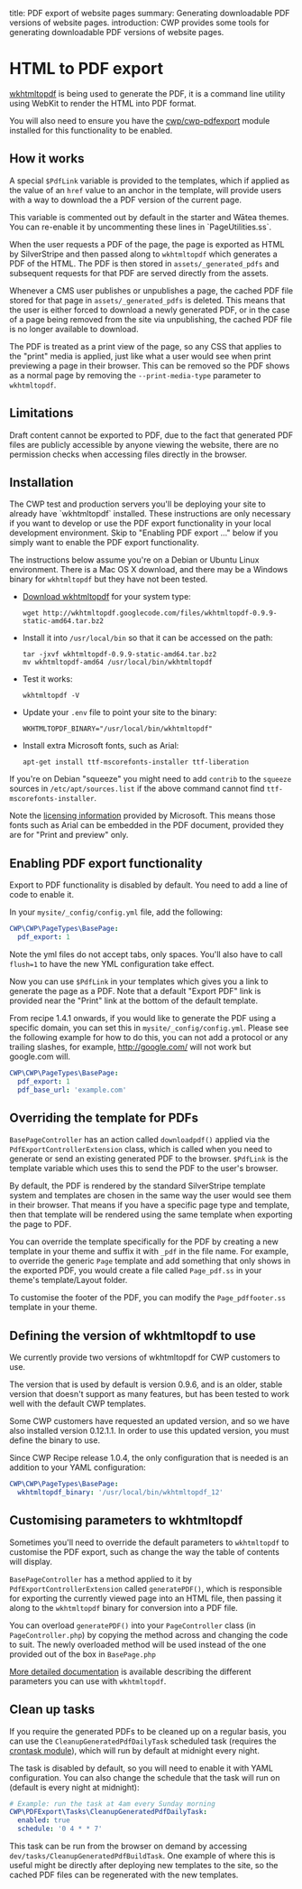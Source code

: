 title: PDF export of website pages
summary: Generating downloadable PDF versions of website pages.
introduction: CWP provides some tools for generating downloadable PDF versions of website pages.

# HTML to PDF export

[wkhtmltopdf](http://code.google.com/p/wkhtmltopdf/) is being used to generate the PDF, it is a command line utility
using WebKit to render the HTML into PDF format.

You will also need to ensure you have the [cwp/cwp-pdfexport](https://github.com/silverstripe/cwp-pdfexport) module
installed for this functionality to be enabled.

## How it works

A special `$PdfLink` variable is provided to the templates, which if applied as the value of an `href` value to an
anchor in the template, will provide users with a way to download the a PDF version of the current page.

<div class="notice" markdown='1'>
This variable is commented out by default in the starter and Wātea themes. You can re-enable it by uncommenting these lines in `PageUtilities.ss`.
</div>

When the user requests a PDF of the page, the page is exported as HTML by SilverStripe and then passed along to
`wkhtmltopdf` which generates a PDF of the HTML. The PDF is then stored in `assets/_generated_pdfs` and subsequent
requests for that PDF are served directly from the assets.

Whenever a CMS user publishes or unpublishes a page, the cached PDF file stored for that page in
`assets/_generated_pdfs` is deleted. This means that the user is either forced to download a newly generated PDF, or in
the case of a page being removed from the site via unpublishing, the cached PDF file is no longer available to download.

The PDF is treated as a print view of the page, so any CSS that applies to the "print" media is applied, just like what
a user would see when print previewing a page in their browser. This can be removed so the PDF shows as a normal page
by removing the `--print-media-type` parameter to `wkhtmltopdf`.

## Limitations

Draft content cannot be exported to PDF, due to the fact that generated PDF files are publicly accessible by anyone
viewing the website, there are no permission checks when accessing files directly in the browser.

## Installation

<div class="notice" markdown='1'>
The CWP test and production servers you'll be deploying your site to already have `wkhtmltopdf` installed.
These instructions are only necessary if you want to develop or use the PDF export functionality in your local
development environment. Skip to "Enabling PDF export ..." below if you simply want to enable the PDF export
functionality.

The instructions below assume you're on a Debian or Ubuntu Linux environment.
There is a Mac OS X download, and there may be a Windows binary for `wkhtmltopdf` but they have not been tested.
</div>

* [Download wkhtmltopdf](http://code.google.com/p/wkhtmltopdf/downloads/list) for your system type:

  ```
  wget http://wkhtmltopdf.googlecode.com/files/wkhtmltopdf-0.9.9-static-amd64.tar.bz2
  ```

* Install it into `/usr/local/bin` so that it can be accessed on the path:

  ```
  tar -jxvf wkhtmltopdf-0.9.9-static-amd64.tar.bz2
  mv wkhtmltopdf-amd64 /usr/local/bin/wkhtmltopdf
  ```

* Test it works:

  ```
  wkhtmltopdf -V
  ```

* Update your `.env` file to point your site to the binary:

  ```
  WKHTMLTOPDF_BINARY="/usr/local/bin/wkhtmltopdf"
  ```

* Install extra Microsoft fonts, such as Arial:

  ```
  apt-get install ttf-mscorefonts-installer ttf-liberation
  ```

If you're on Debian "squeeze" you might need to add `contrib` to the `squeeze` sources in `/etc/apt/sources.list` if
the above command cannot find `ttf-mscorefonts-installer`.

Note the [licensing information](http://www.microsoft.com/typography/RedistributionFAQ.mspx) provided by Microsoft.
This means those fonts such as Arial can be embedded in the PDF document, provided they are for "Print and preview"
only.

## Enabling PDF export functionality

Export to PDF functionality is disabled by default. You need to add a line of code to enable it.

In your `mysite/_config/config.yml` file, add the following:

```yaml
CWP\CWP\PageTypes\BasePage:
  pdf_export: 1
```

Note the yml files do not accept tabs, only spaces. You'll also have to call `flush=1` to have the new YML configuration
take effect.

Now you can use `$PdfLink` in your templates which gives you a link to generate the page as a PDF.
Note that a default "Export PDF" link is provided near the "Print" link at the bottom of the default template.

From recipe 1.4.1 onwards, if you would like to generate the PDF using a specific domain, you can set this in `mysite/_config/config.yml`. Please see the following example for how to do this, you can not add a protocol or any trailing slashes, for example, http://google.com/ will not work but google.com will.

```yaml
CWP\CWP\PageTypes\BasePage:
  pdf_export: 1
  pdf_base_url: 'example.com'
```

## Overriding the template for PDFs

`BasePageController` has an action called `downloadpdf()` applied via the `PdfExportControllerExtension` class, 
which is called when you need to generate or send an existing generated PDF to the browser. `$PdfLink` is the
template variable which uses this to send the PDF to the user's browser.

By default, the PDF is rendered by the standard SilverStripe template system and templates are chosen in the same way
the user would see them in their browser. That means if you have a specific page type and template, then that template
will be rendered using the same template when exporting the page to PDF.

You can override the template specifically for the PDF by creating a new template in your theme and suffix it
with `_pdf` in the file name. For example, to override the generic `Page` template and add something that only
shows in the exported PDF, you would create a file called `Page_pdf.ss` in your theme's template/Layout
folder.

To customise the footer of the PDF, you can modify the `Page_pdffooter.ss` template in your theme.

## Defining the version of wkhtmltopdf to use

We currently provide two versions of wkhtmltopdf for CWP customers to use.

The version that is used by default is version 0.9.6, and is an older, stable version that doesn't support as many
features, but has been tested to work well with the default CWP templates.

Some CWP customers have requested an updated version, and so we have also installed version 0.12.1.1. In order to use
this updated version, you must define the binary to use.

Since CWP Recipe release 1.0.4, the only configuration that is needed is an addition to your YAML configuration:

```yaml
CWP\CWP\PageTypes\BasePage:
  wkhtmltopdf_binary: '/usr/local/bin/wkhtmltopdf_12'
```

## Customising parameters to wkhtmltopdf

Sometimes you'll need to override the default parameters to `wkhtmltopdf` to customise the PDF export, such as change
the way the table of contents will display.

`BasePageController` has a method applied to it by `PdfExportControllerExtension` called `generatePDF()`, which is 
responsible for exporting the currently viewed page into an HTML file, then passing it along to the `wkhtmltopdf`
binary for conversion into a PDF file.

You can overload `generatePDF()` into your `PageController` class (in `PageController.php`) by copying the method across
and changing the code to suit. The newly overloaded method will be used instead of the one provided out of the box in
`BasePage.php`

[More detailed documentation](http://madalgo.au.dk/~jakobt/wkhtmltoxdoc/wkhtmltopdf-0.9.9-doc.html)
is available describing the different parameters you can use with `wkhtmltopdf`.

## Clean up tasks

If you require the generated PDFs to be cleaned up on a regular basis, you can use the `CleanupGeneratedPdfDailyTask`
scheduled task (requires the [crontask module](https://github.com/silverstripe/silverstripe-crontask)), which will
run by default at midnight every night.

The task is disabled by default, so you will need to enable it with YAML configuration. You can also change the
schedule that the task will run on (default is every night at midnight):

```yaml
# Example: run the task at 4am every Sunday morning
CWP\PDFExport\Tasks\CleanupGeneratedPdfDailyTask:
  enabled: true
  schedule: '0 4 * * 7'
```

This task can be run from the browser on demand by accessing `dev/tasks/CleanupGeneratedPdfBuildTask`.
One example of where this is useful might be directly after deploying new templates to the site, so the cached
PDF files can be regenerated with the new templates.
